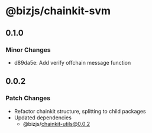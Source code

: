 # @bizjs/chainkit-svm

## 0.1.0

### Minor Changes

- d89da5e: Add verify offchain message function

## 0.0.2

### Patch Changes

- Refactor chainkit structure, splitting to child packages
- Updated dependencies
  - @bizjs/chainkit-utils@0.0.2
